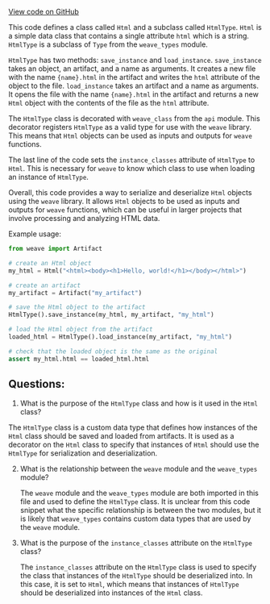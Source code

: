 [View code on GitHub](https://github.com/wandb/weave/weave/ops_primitives/html.py)

This code defines a class called `Html` and a subclass called `HtmlType`. `Html` is a simple data class that contains a single attribute `html` which is a string. `HtmlType` is a subclass of `Type` from the `weave_types` module. 

`HtmlType` has two methods: `save_instance` and `load_instance`. `save_instance` takes an object, an artifact, and a name as arguments. It creates a new file with the name `{name}.html` in the artifact and writes the `html` attribute of the object to the file. `load_instance` takes an artifact and a name as arguments. It opens the file with the name `{name}.html` in the artifact and returns a new `Html` object with the contents of the file as the `html` attribute.

The `HtmlType` class is decorated with `weave_class` from the `api` module. This decorator registers `HtmlType` as a valid type for use with the `weave` library. This means that `Html` objects can be used as inputs and outputs for `weave` functions.

The last line of the code sets the `instance_classes` attribute of `HtmlType` to `Html`. This is necessary for `weave` to know which class to use when loading an instance of `HtmlType`.

Overall, this code provides a way to serialize and deserialize `Html` objects using the `weave` library. It allows `Html` objects to be used as inputs and outputs for `weave` functions, which can be useful in larger projects that involve processing and analyzing HTML data. 

Example usage:

```python
from weave import Artifact

# create an Html object
my_html = Html("<html><body><h1>Hello, world!</h1></body></html>")

# create an artifact
my_artifact = Artifact("my_artifact")

# save the Html object to the artifact
HtmlType().save_instance(my_html, my_artifact, "my_html")

# load the Html object from the artifact
loaded_html = HtmlType().load_instance(my_artifact, "my_html")

# check that the loaded object is the same as the original
assert my_html.html == loaded_html.html
```
## Questions: 
 1. What is the purpose of the `HtmlType` class and how is it used in the `Html` class?
   
   The `HtmlType` class is a custom data type that defines how instances of the `Html` class should be saved and loaded from artifacts. It is used as a decorator on the `Html` class to specify that instances of `Html` should use the `HtmlType` for serialization and deserialization.

2. What is the relationship between the `weave` module and the `weave_types` module?
   
   The `weave` module and the `weave_types` module are both imported in this file and used to define the `HtmlType` class. It is unclear from this code snippet what the specific relationship is between the two modules, but it is likely that `weave_types` contains custom data types that are used by the `weave` module.

3. What is the purpose of the `instance_classes` attribute on the `HtmlType` class?
   
   The `instance_classes` attribute on the `HtmlType` class is used to specify the class that instances of the `HtmlType` should be deserialized into. In this case, it is set to `Html`, which means that instances of `HtmlType` should be deserialized into instances of the `Html` class.